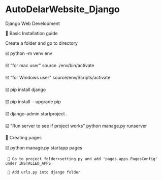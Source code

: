 # AutoDelarWebsite_Django
Django Web Development

📌 Basic Installation guide
   
   Create a folder and go to directory


   ☑️ python -m venv env

   ☑️ "for mac user" source ./env/bin/activate  

   ☑️ "for Windows user" source/env/Scripts/activate

   ☑️ pip install django

   ☑️ pip install --upgrade pip

   ☑️ django-admin startproject <folderName> .

   ☑️ "Run server to see if project works" python manage.py runserver

📌  Creating pages 

☑️   python manage.py startapp pages

     🔴 Go to project folder>setting.py and add 'pages.apps.PagesConfig' under INSTALLED_APPS

     🔴 Add urls.py into django folder 